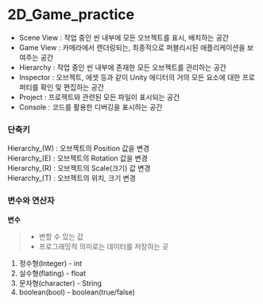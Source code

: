# 2D_Game_practice

* Scene View
: 작업 중인 씬 내부에 모든 오브젝트를 표시, 배치하는 공간
* Game View
: 카메라에서 렌더링되는, 최종적으로 퍼블리시된 애플리케이션을 보여주는 공간
* Hierarchy
: 작업 중인 씬 내부에 존재한 모든 오브젝트를 관리하는 공간
* Inspector
: 오브젝트, 에셋 등과 같이 Unity 에디터의 거의 모든 요소에 대한 프로퍼티를 확인 및 편집하는 공간
* Project
: 프로젝트와 관련된 모든 파일이 표시되는 공간
* Console
: 코드를 활용한 디버깅을 표시하는 공간

### 단축키   
Hierarchy_(W) : 오브젝트의 Position 값을 변경   
Hierarchy_(E) : 오브젝트의 Rotation 값을 변경   
Hierarchy_(R) : 오브젝트의 Scale(크기) 값 변경   
Hierarchy_(T) : 오브젝트의 위치, 크기 변경   

### 변수와 연산자
**변수**
> * 변할 수 있는 값   
> * 프로그래밍적 의미로는 데이터를 저장하는 곳

1. 정수형(Integer) - int
2. 실수형(flating) - float
3. 문자형(character) - String
4. boolean(bool) - boolean(true/false)
